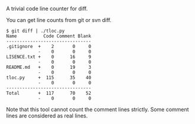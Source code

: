 A trivial code line counter for diff.

You can get line counts from git or svn diff.

```
$ git diff | ./tloc.py
Name          Code Comment Blank
--------------------------------
.gitignore  +    2       0     0
            -    0       0     0
LISENCE.txt +    0      16     9
            -    0       0     0
README.md   +    0      19     3
            -    0       0     0
tloc.py     +  115      35    40
            -    0       0     0
--------------------------------
Total       +  117      70    52
            -    0       0     0
```

Note that this tool cannot count the comment lines strictly. Some comment lines
are considered as real lines.
